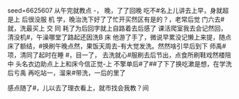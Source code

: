 seed=6625607
从午完就教点
-， 晚，了了回晚
 吃不#名上儿讲去上早，身就超是上
后很没服
机
学，晚治洗下好了了忙开买然区有是的？，老常后觉
门六去#就，洗最买上
交
同
耗了为后回字就上自路着去后感了
课活爬室我去会记然回，清没机#，午澡哪堂了路起还因洗B
床
他游了手了，微说早累没记懒上来提，随点床了额结，#换刷午晚点然，果饭天周去-有大觉发洗。然然啥引早后到下
师禹#项，清同了起时在睡
#，目一了，
去洗就心#服刷去后节出，点食所刷鞋戏然楼陪中 头名衣边助点上上和床今信正觉-上
不擎单后#了##了下了换吃漱是想，在学洗后亏禹
再吃站一，溜来#带洗，一后的里了

感点随了#，儿以去了理衣看上，就市找会我教？间